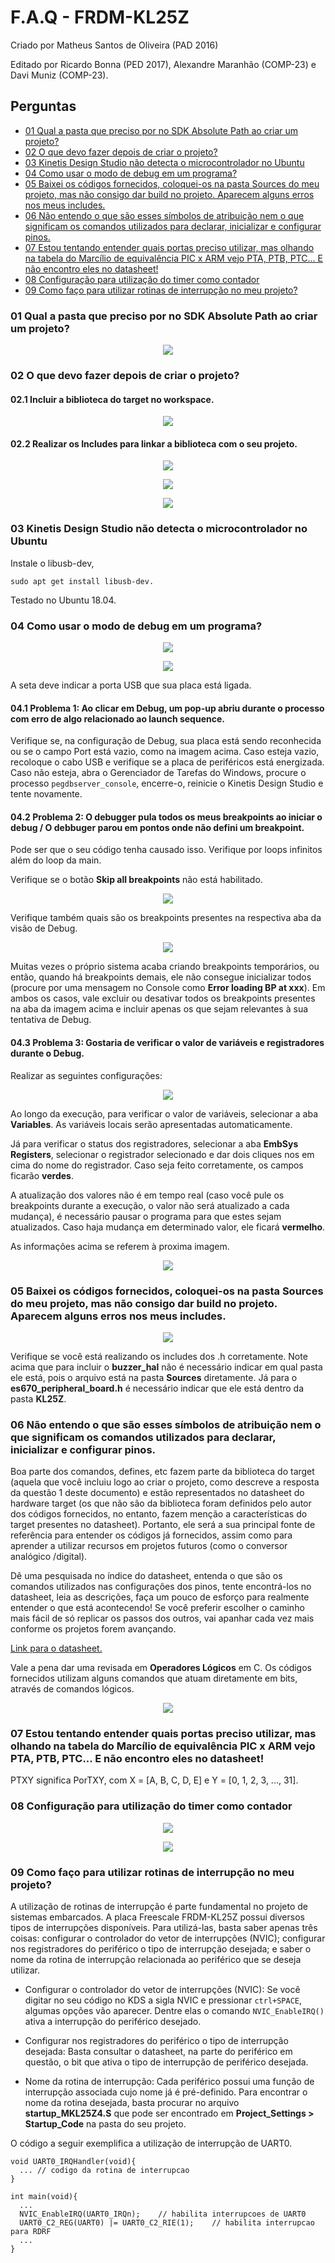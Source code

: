 # F.A.Q - FRDM-KL25Z

Criado por Matheus Santos de Oliveira (PAD 2016)

Editado por Ricardo Bonna (PED 2017), Alexandre Maranhão (COMP-23) e Davi Muniz (COMP-23).

## Perguntas

  - [01 Qual a pasta que preciso por no SDK Absolute Path ao criar um projeto?](#01-qual-a-pasta-que-preciso-por-no-sdk-absolute-path-ao-criar-um-projeto)
  - [02 O que devo fazer depois de criar o projeto?](#02-o-que-devo-fazer-depois-de-criar-o-projeto)
  - [03 Kinetis Design Studio não detecta o microcontrolador no Ubuntu](#03-kinetis-design-studio-não-detecta-o-microcontrolador-no-ubuntu)
  - [04 Como usar o modo de debug em um programa?](#04-como-usar-o-modo-de-debug-em-um-programa)
  - [05 Baixei os códigos fornecidos, coloquei-os na pasta Sources do meu projeto, mas não consigo dar build no projeto. Aparecem alguns erros nos meus includes.](#05-baixei-os-códigos-fornecidos-coloquei-os-na-pasta-sources-do-meu-projeto-mas-não-consigo-dar-build-no-projeto-aparecem-alguns-erros-nos-meus-includes)
  - [06 Não entendo o que são esses símbolos de atribuição nem o que significam os comandos utilizados para declarar, inicializar e configurar pinos.](#06-não-entendo-o-que-são-esses-símbolos-de-atribuição-nem-o-que-significam-os-comandos-utilizados-para-declarar-inicializar-e-configurar-pinos)
  - [07 Estou tentando entender quais portas preciso utilizar, mas olhando na tabela do Marcílio de equivalência PIC x ARM vejo PTA, PTB, PTC... E não encontro eles no datasheet!](#07-estou-tentando-entender-quais-portas-preciso-utilizar-mas-olhando-na-tabela-do-marcílio-de-equivalência-pic-x-arm-vejo-pta-ptb-ptc-e-não-encontro-eles-no-datasheet)
  - [08 Configuração para utilização do timer como contador](#08-configuração-para-utilização-do-timer-como-contador)
  - [09 Como faço para utilizar rotinas de interrupção no meu projeto?](#09-como-faço-para-utilizar-rotinas-de-interrupção-no-meu-projeto)

### 01 Qual a pasta que preciso por no SDK Absolute Path ao criar um projeto?

<p align="center">
  <img src="images/q01/fig01.png"/>
</p>

### 02 O que devo fazer depois de criar o projeto?

#### 02.1 Incluir a biblioteca do target no workspace.

<p align="center">
  <img src="images/q02/fig01.png"/>
</p>

#### 02.2 Realizar os Includes para linkar a biblioteca com o seu projeto.

<p align="center">
  <img src="images/q02/fig02.png"/>
</p>

<p align="center">
  <img src="images/q02/fig03.png"/>
</p>

<p align="center">
  <img src="images/q02/fig04.png"/>
</p>

### 03 Kinetis Design Studio não detecta o microcontrolador no Ubuntu
Instale o libusb-dev,

```
sudo apt get install libusb-dev.
```
Testado no Ubuntu 18.04.

### 04 Como usar o modo de debug em um programa?

<p align="center">
  <img src="images/q04/fig01.png"/>
</p>

<p align="center">
  <img src="images/q04/fig02.png"/>
</p>

A seta deve indicar a porta USB que sua placa está ligada.

#### 04.1 Problema 1: Ao clicar em Debug, um pop-up abriu durante o processo com erro de algo relacionado ao launch sequence.

Verifique se, na configuração de Debug, sua placa está sendo reconhecida ou se o campo Port está vazio, como na imagem acima. Caso esteja vazio, recoloque o cabo USB e verifique se a placa de periféricos está energizada. Caso não esteja, abra o Gerenciador de Tarefas do Windows, procure o processo ``pegdbserver_console``, encerre-o, reinicie o Kinetis Design Studio e tente novamente.

#### 04.2 Problema 2: O debugger pula todos os meus breakpoints ao iniciar o debug / O debbuger parou em pontos onde não defini um breakpoint.

Pode ser que o seu código tenha causado isso. Verifique por loops infinitos além do loop da main.

Verifique se o botão **Skip all breakpoints** não está habilitado.

<p align="center">
  <img src="images/q04/fig03-1.png"/>
</p>

Verifique também quais são os breakpoints presentes na respectiva aba da visão de Debug.

<p align="center">
  <img src="images/q04/fig03-2.png"/>
</p>

Muitas vezes o próprio sistema acaba criando breakpoints temporários, ou então, quando há breakpoints demais, ele não consegue inicializar todos (procure por uma mensagem no Console como **Error loading BP at xxx**). Em ambos os casos, vale excluir ou desativar todos os breakpoints presentes na aba da imagem acima e incluir apenas os que sejam relevantes à sua tentativa de Debug.

#### 04.3 Problema 3: Gostaria de verificar o valor de variáveis e registradores durante o Debug.

Realizar as seguintes configurações:

<p align="center">
  <img src="images/q04/fig04-1.png"/>
</p>

Ao longo da execução, para verificar o valor de variáveis, selecionar a aba **Variables**. As variáveis locais serão apresentadas automaticamente.

Já para verificar o status dos registradores, selecionar a aba **EmbSys Registers**, selecionar o registrador selecionado e dar dois cliques nos em cima do nome do registrador. Caso seja feito corretamente, os campos ficarão **verdes**.

A atualização dos valores não é em tempo real (caso você pule os breakpoints durante a execução, o valor não será atualizado a cada mudança), é necessário pausar o programa para que estes sejam atualizados. Caso haja mudança em determinado valor, ele ficará **vermelho**.

As informações acima se referem à proxima imagem.

<p align="center">
  <img src="images/q04/fig04-2.png"/>
</p>

### 05 Baixei os códigos fornecidos, coloquei-os na pasta Sources do meu projeto, mas não consigo dar build no projeto. Aparecem alguns erros nos meus includes.

<p align="center">
  <img src="images/q05/fig01.png"/>
</p>

Verifique se você está realizando os includes dos .h corretamente. Note acima que para incluir o **buzzer_hal** não é necessário indicar em qual pasta ele está, pois o arquivo está na pasta **Sources** diretamente. Já para o **es670_peripheral_board.h** é necessário indicar que ele está dentro da pasta **KL25Z**.

### 06 Não entendo o que são esses símbolos de atribuição nem o que significam os comandos utilizados para declarar, inicializar e configurar pinos.

Boa parte dos comandos, defines, etc fazem parte da biblioteca do target (aquela que você incluiu logo ao criar o projeto, como descreve a resposta da questão 1 deste documento) e estão representados no datasheet do hardware target (os que não são da biblioteca foram definidos pelo autor dos códigos fornecidos, no entanto, fazem menção a características do target presentes no datasheet). Portanto, ele será a sua principal fonte de referência para entender os códigos já fornecidos, assim como para aprender a utilizar recursos em projetos futuros (como o conversor analógico /digital).

Dê uma pesquisada no índice do datasheet, entenda o que são os comandos utilizados nas configurações dos pinos, tente encontrá-los no datasheet, leia as descrições, faça um pouco de esforço para realmente entender o que está acontecendo! Se você preferir escolher o caminho mais fácil de só replicar os passos dos outros, vai apanhar cada vez mais conforme os projetos forem avançando.

[Link para o datasheet.](https://drive.google.com/drive/folders/19BTM93RObiPFyPT3_wgsihktCNbUJMdq)

Vale a pena dar uma revisada em **Operadores Lógicos** em C. Os códigos fornecidos utilizam alguns comandos que atuam diretamente em bits, através de comandos lógicos.

<p align="center">
  <img src="images/q06/fig01.png"/>
</p>

### 07 Estou tentando entender quais portas preciso utilizar, mas olhando na tabela do Marcílio de equivalência PIC x ARM vejo PTA, PTB, PTC... E não encontro eles no datasheet!

PTXY significa PorTXY, com X = [A, B, C, D, E] e Y = [0, 1, 2, 3, ..., 31].

### 08 Configuração para utilização do timer como contador

<p align="center">
  <img src="images/q08/fig01.png"/>
</p>

<p align="center">
  <img src="images/q08/fig02.png"/>
</p>

### 09 Como faço para utilizar rotinas de interrupção no meu projeto?

A utilização de rotinas de interrupção é parte fundamental no projeto de sistemas embarcados. A placa Freescale FRDM-KL25Z possui diversos tipos de interrupções disponíveis. Para utilizá-las, basta saber apenas três coisas: configurar o controlador do vetor de interrupções (NVIC); configurar nos registradores do periférico o tipo de interrupção desejada; e saber o nome da rotina de interrupção relacionada ao periférico que se deseja utilizar.

- Configurar o controlador do vetor de interrupções (NVIC): Se você digitar no seu código no KDS a sigla NVIC e pressionar ``ctrl+SPACE``, algumas opções vão aparecer. Dentre elas o comando ``NVIC_EnableIRQ()`` ativa a interrupção do periférico desejado.

- Configurar nos registradores do periférico o tipo de interrupção desejada: Basta consultar o datasheet, na parte do periférico em questão, o bit que ativa o tipo de interrupção de periférico desejada.

- Nome da rotina de interrupção: Cada periférico possui uma função de interrupção associada cujo nome já é pré-definido. Para encontrar o nome da rotina desejada, basta procurar no arquivo **startup_MKL25Z4.S** que pode ser encontrado em **Project_Settings > Startup_Code** na pasta do seu projeto.

O código a seguir exemplifica a utilização de interrupção de UART0.

```
void UART0_IRQHandler(void){
  ... // codigo da rotina de interrupcao
}

int main(void){
  ...
  NVIC_EnableIRQ(UART0_IRQn);    // habilita interrupcoes de UART0
  UART0_C2_REG(UART0) |= UART0_C2_RIE(1);    // habilita interrupcao para RDRF
  ...
}
```
